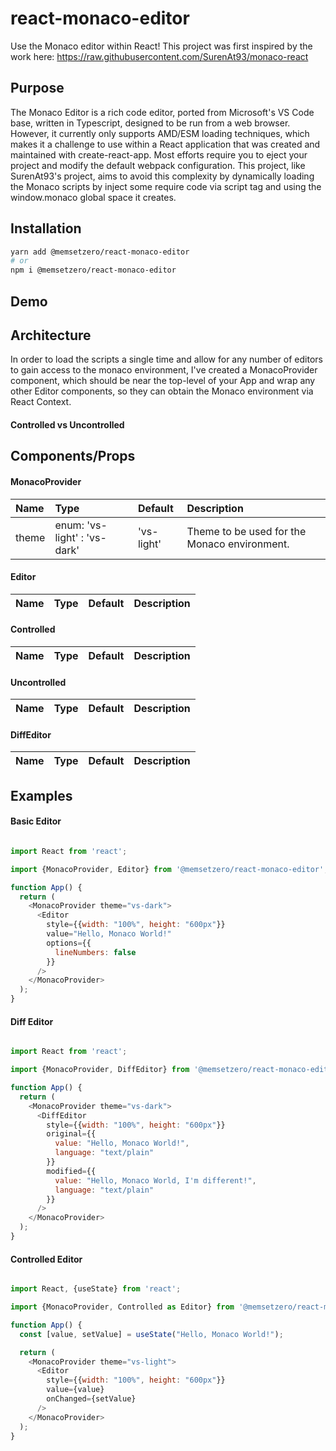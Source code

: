 # react-monaco-editor

Use the Monaco editor within React!  This project was first inspired by the work here:  https://raw.githubusercontent.com/SurenAt93/monaco-react

## Purpose

The Monaco Editor is a rich code editor, ported from Microsoft's VS Code base, written in Typescript, designed to be run from a web browser.  However, it currently only supports AMD/ESM loading techniques, which makes it a challenge to use within a React application that was created and maintained with create-react-app.  Most efforts require you to eject your project and modify the default webpack configuration.  This project, like SurenAt93's project, aims to avoid this complexity by dynamically loading the Monaco scripts by inject some require code via script tag and using the window.monaco global space it creates.

## Installation

```bash
yarn add @memsetzero/react-monaco-editor
# or
npm i @memsetzero/react-monaco-editor
```

## Demo

## Architecture

In order to load the scripts a single time and allow for any number of editors to gain access to the monaco environment, I've created a MonacoProvider component, which should be near the top-level of your App and wrap any other Editor components, so they can obtain the Monaco environment via React Context.

#### Controlled vs Uncontrolled



## Components/Props

#### MonacoProvider

| Name | Type | Default | Description |
|:----------|:-------------|:------|:------|
|theme|enum: 'vs-light' \: 'vs-dark' | 'vs-light' | Theme to be used for the Monaco environment.|

#### Editor

| Name | Type | Default | Description |
|:----------|:-------------|:------|:------|

#### Controlled

| Name | Type | Default | Description |
|:----------|:-------------|:------|:------|

#### Uncontrolled

| Name | Type | Default | Description |
|:----------|:-------------|:------|:------|

#### DiffEditor

| Name | Type | Default | Description |
|:----------|:-------------|:------|:------|

## Examples


#### Basic Editor

```js

import React from 'react';

import {MonacoProvider, Editor} from '@memsetzero/react-monaco-editor';

function App() {
  return (
    <MonacoProvider theme="vs-dark">
      <Editor 
        style={{width: "100%", height: "600px"}}
        value="Hello, Monaco World!"
        options={{
          lineNumbers: false
        }}
      />
    </MonacoProvider>
  );
}


```

#### Diff Editor

```js

import React from 'react';

import {MonacoProvider, DiffEditor} from '@memsetzero/react-monaco-editor';

function App() {
  return (
    <MonacoProvider theme="vs-dark">
      <DiffEditor
        style={{width: "100%", height: "600px"}}
        original={{
          value: "Hello, Monaco World!",
          language: "text/plain"
        }}
        modified={{
          value: "Hello, Monaco World, I'm different!",
          language: "text/plain"
        }}
      />
    </MonacoProvider>
  );
}


```

#### Controlled Editor


```js

import React, {useState} from 'react';

import {MonacoProvider, Controlled as Editor} from '@memsetzero/react-monaco-editor';

function App() {
  const [value, setValue] = useState("Hello, Monaco World!");

  return (
    <MonacoProvider theme="vs-light">
      <Editor
        style={{width: "100%", height: "600px"}}
        value={value}
        onChanged={setValue}
      />
    </MonacoProvider>
  );
}


```

